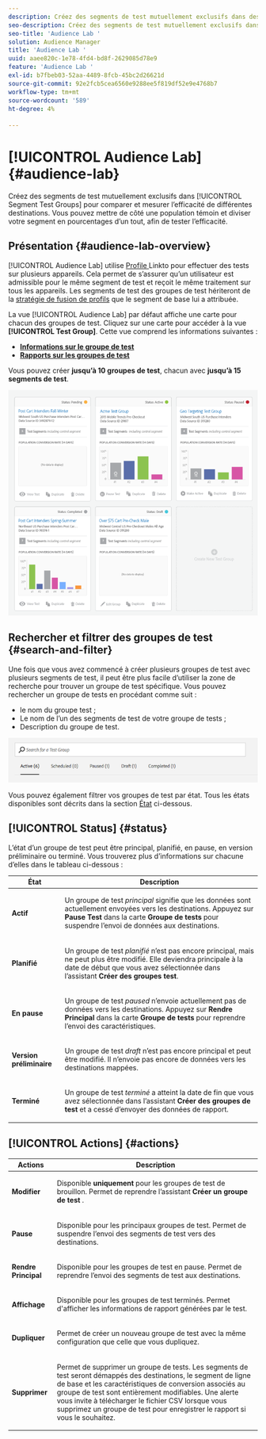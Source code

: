 ```yaml
---
description: Créez des segments de test mutuellement exclusifs dans des groupes de test de segment pour comparer et mesurer l’efficacité de différentes destinations. Vous pouvez mettre de côté une population témoin et diviser votre segment en pourcentages d’un tout, afin de tester l’efficacité.
seo-description: Créez des segments de test mutuellement exclusifs dans des groupes de test de segment pour comparer et mesurer l’efficacité de différentes destinations. Vous pouvez mettre de côté une population témoin et diviser votre segment en pourcentages d’un tout, afin de tester l’efficacité.
seo-title: 'Audience Lab '
solution: Audience Manager
title: 'Audience Lab '
uuid: aaee820c-1e78-4fd4-bd8f-2629085d78e9
feature: 'Audience Lab '
exl-id: b7fbeb03-52aa-4489-8fcb-45bc2d26621d
source-git-commit: 92e2fcb5cea6560e9288ee5f819df52e9e4768b7
workflow-type: tm+mt
source-wordcount: '589'
ht-degree: 4%

---
```


# [!UICONTROL Audience Lab] {#audience-lab}

Créez des segments de test mutuellement exclusifs dans [!UICONTROL Segment Test Groups] pour comparer et mesurer l’efficacité de différentes destinations. Vous pouvez mettre de côté une population témoin et diviser votre segment en pourcentages d’un tout, afin de tester l’efficacité.

## Présentation {#audience-lab-overview}

[!UICONTROL Audience Lab] utilise  [Profile ](../../features/profile-merge-rules/merge-rules-overview.md) Linkto pour effectuer des tests sur plusieurs appareils. Cela permet de s’assurer qu’un utilisateur est admissible pour le même segment de test et reçoit le même traitement sur tous les appareils. Les segments de test des groupes de test hériteront de la [stratégie de fusion de profils](../../features/profile-merge-rules/merge-rules-dashboard.md) que le segment de base lui a attribuée.

La vue [!UICONTROL Audience Lab] par défaut affiche une carte pour chacun des groupes de test. Cliquez sur une carte pour accéder à la vue **[!UICONTROL Test Group]**. Cette vue comprend les informations suivantes :

* **[Informations sur le groupe de test](../../features/audience-lab/audience-lab-information-view.md)**
* **[Rapports sur les groupes de test](../../features/audience-lab/audience-lab-reporting-view.md)**

Vous pouvez créer **jusqu’à 10 groupes de test**, chacun avec **jusqu’à 15 segments de test**.

![](assets/test-groups-view.PNG)

## Rechercher et filtrer des groupes de test {#search-and-filter}

Une fois que vous avez commencé à créer plusieurs groupes de test avec plusieurs segments de test, il peut être plus facile d’utiliser la zone de recherche pour trouver un groupe de test spécifique. Vous pouvez rechercher un groupe de tests en procédant comme suit :

* le nom du groupe test ;
* Le nom de l’un des segments de test de votre groupe de tests ;
* Description du groupe de test.

![](assets/search_and_filter_audience_lab.png)

Vous pouvez également filtrer vos groupes de test par état. Tous les états disponibles sont décrits dans la section [État](../../features/audience-lab/audience-lab.md#status) ci-dessous.

## [!UICONTROL Status] {#status}

L’état d’un groupe de test peut être principal, planifié, en pause, en version préliminaire ou terminé. Vous trouverez plus d’informations sur chacune d’elles dans le tableau ci-dessous :

<table id="table_7A0388BA02E045AC971C06A22DAC2C63"> 
 <thead> 
  <tr> 
   <th colname="col1" class="entry"> État </th> 
   <th colname="col2" class="entry"> Description </th> 
  </tr> 
 </thead>
 <tbody> 
  <tr> 
   <td colname="col1"> <p> <b><span class="uicontrol"> Actif </span></b> </p> </td> 
   <td colname="col2"> <p>Un groupe de test <i>principal</i> signifie que les données sont actuellement envoyées vers les destinations. Appuyez sur <b><span class="uicontrol"> Pause Test </span></b> dans la carte <b><span class="uicontrol"> Groupe de tests </span></b> pour suspendre l’envoi de données aux destinations. </p> </td> 
  </tr> 
  <tr> 
   <td colname="col1"> <p> <b><span class="uicontrol"> Planifié </span></b> </p> </td> 
   <td colname="col2"> <p>Un groupe de test <i>planifié</i> n’est pas encore principal, mais ne peut plus être modifié. Elle deviendra principale à la date de début que vous avez sélectionnée dans l’assistant <b>Créer des groupes test</b>. </p> </td> 
  </tr> 
  <tr> 
   <td colname="col1"> <p> <b><span class="uicontrol"> En pause </span></b> </p> </td> 
   <td colname="col2"> <p>Un groupe de test <i>paused</i> n’envoie actuellement pas de données vers les destinations. Appuyez sur <b><span class="uicontrol"> Rendre Principal </span></b> dans la carte <b><span class="uicontrol"> Groupe de tests </span></b> pour reprendre l’envoi des caractéristiques. </p> </td> 
  </tr> 
  <tr> 
   <td colname="col1"> <p> <b><span class="uicontrol"> Version préliminaire </span></b> </p> </td> 
   <td colname="col2"> <p>Un groupe de test <i>draft</i> n’est pas encore principal et peut être modifié. Il n’envoie pas encore de données vers les destinations mappées. </p> </td> 
  </tr> 
  <tr> 
   <td colname="col1"> <p> <b><span class="uicontrol"> Terminé </span></b> </p> </td> 
   <td colname="col2"> <p>Un groupe de test <i>terminé</i> a atteint la date de fin que vous avez sélectionnée dans l’assistant <b><span class="uicontrol"> Créer des groupes de test </span></b> et a cessé d’envoyer des données de rapport. </p> </td>
  </tr>
 </tbody>
</table>

## [!UICONTROL Actions] {#actions}

<table id="table_481A411E2D2F4FE891595D00E775CF60"> 
 <thead> 
  <tr> 
   <th colname="col1" class="entry"> Actions </th> 
   <th colname="col2" class="entry"> Description </th>
  </tr>
 </thead>
 <tbody> 
  <tr> 
   <td colname="col1"> <p> <b><span class="uicontrol"> Modifier </span></b> </p> </td>
   <td colname="col2"> <p>Disponible <b>uniquement</b> pour les groupes de test de brouillon. Permet de reprendre l’assistant <b><span class="uicontrol"> Créer un groupe de test </span></b>. </p> </td>
  </tr>
  <tr> 
   <td colname="col1"> <p> <b><span class="uicontrol"> Pause </span></b> </p> </td>
   <td colname="col2"> <p>Disponible pour les principaux groupes de test. Permet de suspendre l’envoi des segments de test vers des destinations. </p> </td>
  </tr>
  <tr> 
   <td colname="col1"> <p> <b><span class="uicontrol"> Rendre Principal  </span></b> </p> </td>
   <td colname="col2"> <p>Disponible pour les groupes de test en pause. Permet de reprendre l’envoi des segments de test aux destinations. </p> </td>
  </tr>
  <tr> 
   <td colname="col1"> <p> <b><span class="uicontrol"> Affichage </span></b> </p> </td>
   <td colname="col2"> <p>Disponible pour les groupes de test terminés. Permet d'afficher les informations de rapport générées par le test. </p> </td>
  </tr>
  <tr> 
   <td colname="col1"> <p> <b><span class="uicontrol"> Dupliquer </span></b> </p> </td>
   <td colname="col2"> <p>Permet de créer un nouveau groupe de test avec la même configuration que celle que vous dupliquez. </p> </td>
  </tr>
  <tr> 
   <td colname="col1"> <p> <b><span class="uicontrol"> Supprimer </span></b> </p> </td>
   <td colname="col2"> <p>Permet de supprimer un groupe de tests. Les segments de test seront démappés des destinations, le segment de ligne de base et les caractéristiques de conversion associés au groupe de test sont entièrement modifiables. Une alerte vous invite à télécharger le fichier CSV lorsque vous supprimez un groupe de test pour enregistrer le rapport si vous le souhaitez. </p> </td>
  </tr>
 </tbody>
</table>
